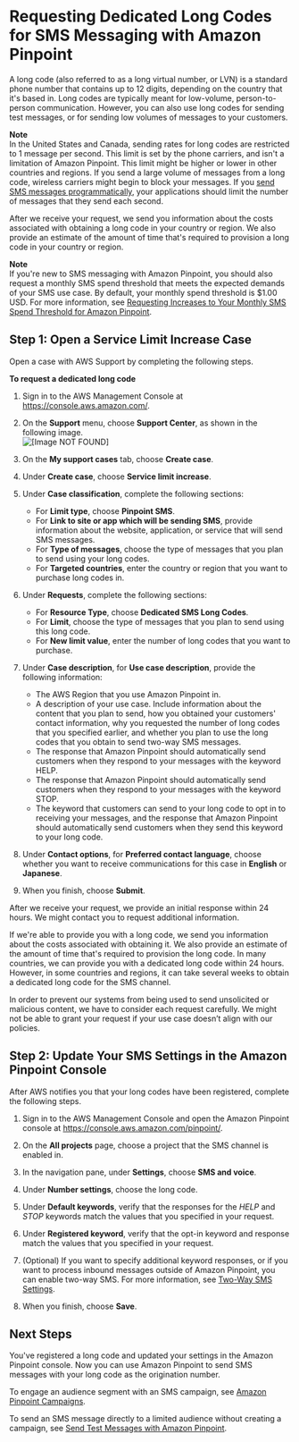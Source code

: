 # Requesting Dedicated Long Codes for SMS Messaging with Amazon Pinpoint<a name="channels-sms-awssupport-long-code"></a>

A long code \(also referred to as a long virtual number, or LVN\) is a standard phone number that contains up to 12 digits, depending on the country that it's based in\. Long codes are typically meant for low\-volume, person\-to\-person communication\. However, you can also use long codes for sending test messages, or for sending low volumes of messages to your customers\.

**Note**  
In the United States and Canada, sending rates for long codes are restricted to 1 message per second\. This limit is set by the phone carriers, and isn't a limitation of Amazon Pinpoint\. This limit might be higher or lower in other countries and regions\. If you send a large volume of messages from a long code, wireless carriers might begin to block your messages\. If you [send SMS messages programmatically](https://docs.aws.amazon.com/pinpoint/latest/developerguide/send-messages-sms.html), your applications should limit the number of messages that they send each second\.

After we receive your request, we send you information about the costs associated with obtaining a long code in your country or region\. We also provide an estimate of the amount of time that's required to provision a long code in your country or region\. 

**Note**  
If you're new to SMS messaging with Amazon Pinpoint, you should also request a monthly SMS spend threshold that meets the expected demands of your SMS use case\. By default, your monthly spend threshold is $1\.00 USD\. For more information, see [Requesting Increases to Your Monthly SMS Spend Threshold for Amazon Pinpoint](channels-sms-awssupport-spend-threshold.md)\.

## Step 1: Open a Service Limit Increase Case<a name="channels-sms-awssupport-long-code-open"></a>

Open a case with AWS Support by completing the following steps\.

**To request a dedicated long code**

1. Sign in to the AWS Management Console at [https://console\.aws\.amazon\.com/](https://console.aws.amazon.com/)\.

1. On the **Support** menu, choose **Support Center**, as shown in the following image\.  
![\[Image NOT FOUND\]](http://docs.aws.amazon.com/pinpoint/latest/userguide/images/console_region_selector.png)

1. On the **My support cases** tab, choose **Create case**\.

1. Under **Create case**, choose **Service limit increase**\.

1. Under **Case classification**, complete the following sections:
   + For **Limit type**, choose **Pinpoint SMS**\.
   + For **Link to site or app which will be sending SMS**, provide information about the website, application, or service that will send SMS messages\.
   + For **Type of messages**, choose the type of messages that you plan to send using your long codes\.
   + For **Targeted countries**, enter the country or region that you want to purchase long codes in\.

1. Under **Requests**, complete the following sections:
   + For **Resource Type**, choose **Dedicated SMS Long Codes**\.
   + For **Limit**, choose the type of messages that you plan to send using this long code\.
   + For **New limit value**, enter the number of long codes that you want to purchase\.

1. Under **Case description**, for **Use case description**, provide the following information:
   + The AWS Region that you use Amazon Pinpoint in\.
   + A description of your use case\. Include information about the content that you plan to send, how you obtained your customers' contact information, why you requested the number of long codes that you specified earlier, and whether you plan to use the long codes that you obtain to send two\-way SMS messages\.
   + The response that Amazon Pinpoint should automatically send customers when they respond to your messages with the keyword HELP\.
   + The response that Amazon Pinpoint should automatically send customers when they respond to your messages with the keyword STOP\.
   + The keyword that customers can send to your long code to opt in to receiving your messages, and the response that Amazon Pinpoint should automatically send customers when they send this keyword to your long code\.

1. Under **Contact options**, for **Preferred contact language**, choose whether you want to receive communications for this case in **English** or **Japanese**\.

1. When you finish, choose **Submit**\.

After we receive your request, we provide an initial response within 24 hours\. We might contact you to request additional information\.

If we're able to provide you with a long code, we send you information about the costs associated with obtaining it\. We also provide an estimate of the amount of time that's required to provision the long code\. In many countries, we can provide you with a dedicated long code within 24 hours\. However, in some countries and regions, it can take several weeks to obtain a dedicated long code for the SMS channel\.

In order to prevent our systems from being used to send unsolicited or malicious content, we have to consider each request carefully\. We might not be able to grant your request if your use case doesn’t align with our policies\.

## Step 2: Update Your SMS Settings in the Amazon Pinpoint Console<a name="channels-sms-awssupport-long-code-settings"></a>

After AWS notifies you that your long codes have been registered, complete the following steps\.

1. Sign in to the AWS Management Console and open the Amazon Pinpoint console at [https://console\.aws\.amazon\.com/pinpoint/](https://console.aws.amazon.com/pinpoint/)\.

1. On the **All projects** page, choose a project that the SMS channel is enabled in\.

1. In the navigation pane, under **Settings**, choose **SMS and voice**\. 

1. Under **Number settings**, choose the long code\.

1. Under **Default keywords**, verify that the responses for the *HELP* and *STOP* keywords match the values that you specified in your request\.

1. Under **Registered keyword**, verify that the opt\-in keyword and response match the values that you specified in your request\.

1. \(Optional\) If you want to specify additional keyword responses, or if you want to process inbound messages outside of Amazon Pinpoint, you can enable two\-way SMS\. For more information, see [Two\-Way SMS Settings](settings-sms.md#settings-account-sms-number-2way)\.

1. When you finish, choose **Save**\.

## Next Steps<a name="channels-sms-awssupport-long-code-next"></a>

You've registered a long code and updated your settings in the Amazon Pinpoint console\. Now you can use Amazon Pinpoint to send SMS messages with your long code as the origination number\.

To engage an audience segment with an SMS campaign, see [Amazon Pinpoint Campaigns](campaigns.md)\.

To send an SMS message directly to a limited audience without creating a campaign, see [Send Test Messages with Amazon Pinpoint](messages.md)\.
